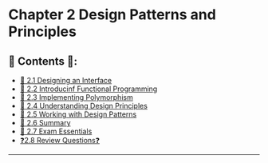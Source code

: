 <link href="../../style.css" rel="stylesheet"></link>

# Chapter 2 Design Patterns and Principles

## 📜 Contents 📜:

- [🧠 2.1 Designing an Interface](/src/chapter_2/chapter_2_1_designing_an_interface/)
- [🧠 2.2 Introducinf Functional Programming]()
- [🧠 2.3 Implementing Polymorphism]()
- [🧠 2.4 Understanding Design Principles]()
- [🧠 2.5 Working with Design Patterns]()
- [🧠 2.6 Summary]()
- [🧠 2.7 Exam Essentials]()
- [❓2.8 Review Questions❓]()

<hr>


